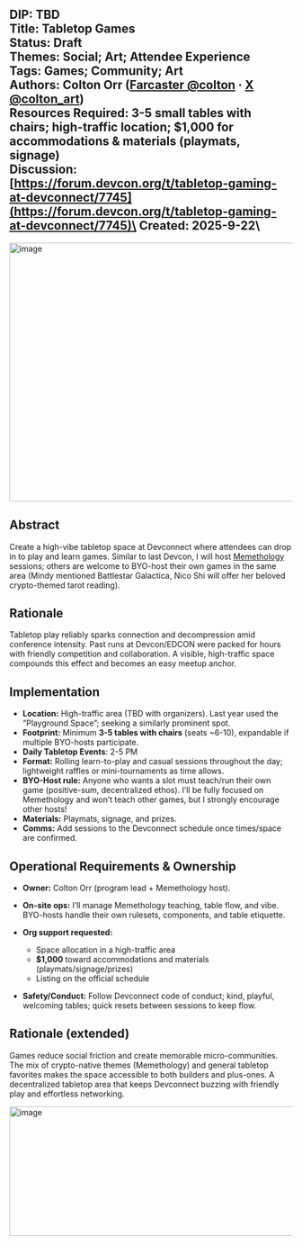 DIP: TBD\
Title: Tabletop Games\
Status: Draft\
Themes: Social; Art; Attendee Experience\
Tags: Games; Community; Art\
Authors: Colton Orr ([Farcaster @colton](https://farcaster.xyz/colton) · [X @colton\_art](https://x.com/colton_art))\
Resources Required: 3-5 small tables with chairs; high-traffic location; \$1,000 for accommodations & materials (playmats, signage)\
Discussion: [https://forum.devcon.org/t/tabletop-gaming-at-devconnect/7745](https://forum.devcon.org/t/tabletop-gaming-at-devconnect/7745)\
Created: 2025-9-22\
------------------
<img width="1380" height="460" alt="image" src="https://github.com/user-attachments/assets/1787fd5d-162f-4d8e-84e5-b250ac676118" />

## Abstract

Create a high-vibe tabletop space at Devconnect where attendees can drop in to play and learn games. Similar to last Devcon, I will host [Memethology](https://memethology.com/) sessions; others are welcome to BYO-host their own games in the same area (Mindy mentioned Battlestar Galactica, Nico Shi will offer her beloved crypto-themed tarot reading).

## Rationale

Tabletop play reliably sparks connection and decompression amid conference intensity. Past runs at Devcon/EDCON were packed for hours with friendly competition and collaboration. A visible, high-traffic space compounds this effect and becomes an easy meetup anchor.

## Implementation

* **Location:** High-traffic area (TBD with organizers). Last year used the “Playground Space”; seeking a similarly prominent spot.
* **Footprint:** Minimum **3-5 tables with chairs** (seats ~6-10), expandable if multiple BYO-hosts participate.
* **Daily Tabletop Events**: 2-5 PM
* **Format:** Rolling learn-to-play and casual sessions throughout the day; lightweight raffles or mini-tournaments as time allows.
* **BYO-Host rule:** Anyone who wants a slot must teach/run their own game (positive-sum, decentralized ethos). I’ll be fully focused on Memethology and won’t teach other games, but I strongly encourage other hosts!
* **Materials:** Playmats, signage, and prizes.
* **Comms:** Add sessions to the Devconnect schedule once times/space are confirmed.

## Operational Requirements & Ownership

* **Owner:** Colton Orr (program lead + Memethology host).
* **On-site ops:** I’ll manage Memethology teaching, table flow, and vibe. BYO-hosts handle their own rulesets, components, and table etiquette.
* **Org support requested:**

  * Space allocation in a high-traffic area
  * **\$1,000** toward accommodations and materials (playmats/signage/prizes)
  * Listing on the official schedule
* **Safety/Conduct:** Follow Devconnect code of conduct; kind, playful, welcoming tables; quick resets between sessions to keep flow.

## Rationale (extended)

Games reduce social friction and create memorable micro-communities. The mix of crypto-native themes (Memethology) and general tabletop favorites makes the space accessible to both builders and plus-ones. A decentralized tabletop area that keeps Devconnect buzzing with friendly play and effortless networking.

<img width="690" height="230" alt="image" src="https://github.com/user-attachments/assets/3d8d2b28-4426-4bff-a71d-ef6530dee13b" />

